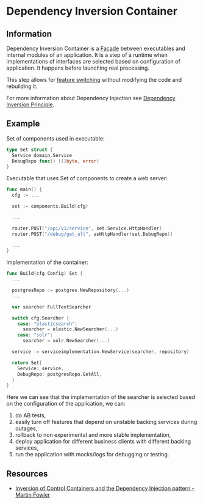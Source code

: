 # Dependency Inversion Container

## Information

Dependency Inversion Container is a [Facade](https://github.com/vimcki/design-principles/blob/master/Facade.md) between executables and internal modules of an application. It is a step of a runtime when implementations of interfaces are selected based on configuration of application. It happens before launching real processing.

This step allows for [feature switching](https://github.com/vimcki/design-principles/blob/master/Feature%20Switch.md) without modifying the code and rebuilding it.

For more information about Dependency Injection see [Dependency Inversion Principle](https://github.com/vimcki/design-principles/blob/master/Dependency%20Inversion%20Principle.md).

## Example

Set of components used in executable:
```go
type Set struct {
  Service domain.Service
  DebugRepo func() ([]byte, error)
}
```

Executable that uses Set of components to create a web server:
```go
func main() {
  cfg := ...

  set := components.Build(cfg)

  ...

  router.POST("/api/v1/service", set.Service.HttpHandler)
  router.POST("/debug/get_all", asHttpHandler(set.DebugRepo))

  ...
}
```

Implementation of the container:
```go
func Build(cfg Config) Set {
  ...

  postgresRepo := postgres.NewRepository(...)
  ...

  var searcher FullTextSearcher

  switch cfg.Searcher {
    case: "elasticsearch":
      searcher = elastic.NewSearcher(...)
    case: "solr":
      searcher = solr.NewSearcher(...)

  service := serviceimplementation.NewService(searcher, repository)

  return Set{
    Service: service,
    DebugRepo: postgresRepo.GetAll,
  }
}
```
Here we can see that the implementation of the searcher is selected based on the configuration of the application, we can:

1. do AB tests,
1. easily turn off features that depend on unstable backing services during outages,
1. rollback to non experimental and more stable implementation,
1. deploy application for different business clients with different backing services,
1. run the application with mocks/logs for debugging or testing.

## Resources 

- [Inversion of Control Containers and the Dependency Injection pattern - Martin Fowler](https://martinfowler.com/articles/injection.html)
